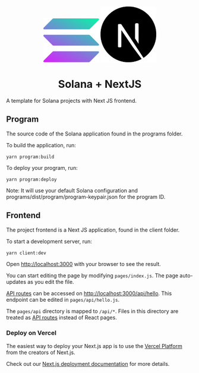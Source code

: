 <p align="center">
  <img src="/client/public/solana-sol-logo.svg" alt="SOL logo" width="150"/>
  <img src="/client/public/next-js-logo.svg" alt="NextJS logo" width="150"/>
</p>

<h1 align="center">Solana + NextJS</h1>
A template for Solana projects with Next JS frontend.

## Program
The source code of the Solana application found in the programs folder.

To build the application, run:

```
yarn program:build
```

To deploy your program, run:
```
yarn program:deploy
```
Note: It will use your default Solana configuration and programs/dist/program/program-keypair.json for the program ID.

## Frontend
The project frontend is a Next JS application, found in the client folder.

To start a development server, run:

```bash
yarn client:dev
```

Open [http://localhost:3000](http://localhost:3000) with your browser to see the result.

You can start editing the page by modifying `pages/index.js`. The page auto-updates as you edit the file.

[API routes](https://nextjs.org/docs/api-routes/introduction) can be accessed on [http://localhost:3000/api/hello](http://localhost:3000/api/hello). This endpoint can be edited in `pages/api/hello.js`.

The `pages/api` directory is mapped to `/api/*`. Files in this directory are treated as [API routes](https://nextjs.org/docs/api-routes/introduction) instead of React pages.

### Deploy on Vercel

The easiest way to deploy your Next.js app is to use the [Vercel Platform](https://vercel.com/new?utm_medium=default-template&filter=next.js&utm_source=create-next-app&utm_campaign=create-next-app-readme) from the creators of Next.js.

Check out our [Next.js deployment documentation](https://nextjs.org/docs/deployment) for more details.